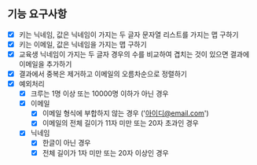 ## 기능 요구사항

- [x] 키는 닉네임, 값은 닉네임이 가지는 두 글자 문자열 리스트를 가지는 맵 구하기
- [x] 키는 이메일, 값은 닉네임을 가지는 맵 구하기
- [x] 교육생 닉네임이 가지는 두 글자 경우의 수를 비교하여 겹치는 것이 있으면 결과에 이메일을 추가하기
- [x] 결과에서 중복은 제거하고 이메일의 오름차순으로 정렬하기
- [x] 예외처리
    - [x] 크루는 1명 이상 또는 10000명 이하가 아닌 경우
    - [x] 이메일
        - [x] 이메일 형식에 부합하지 않는 경우 ('아이디@email.com')
        - [x] 이메일의 전체 길이가 11자 미만 또는 20자 초과인 경우
    - [x] 닉네임
        - [x] 한글이 아닌 경우
        - [x] 전체 길이가 1자 미만 또는 20자 이상인 경우